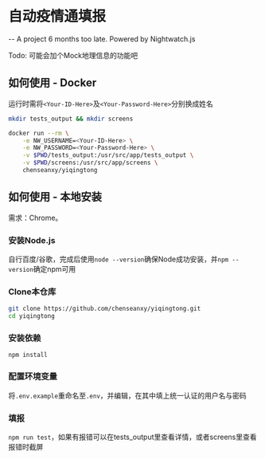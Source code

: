 # 自动疫情通填报

 -- A project 6 months too late. Powered by Nightwatch.js

Todo: 可能会加个Mock地理信息的功能吧

## 如何使用 - Docker

运行时需将`<Your-ID-Here>`及`<Your-Password-Here>`分别换成姓名

```bash
mkdir tests_output && mkdir screens

docker run --rm \
    -e NW_USERNAME=<Your-ID-Here> \
    -e NW_PASSWORD=<Your-Password-Here> \
    -v $PWD/tests_output:/usr/src/app/tests_output \
    -v $PWD/screens:/usr/src/app/screens \
    chenseanxy/yiqingtong
```

## 如何使用 - 本地安装

需求：Chrome。

### 安装Node.js

自行百度/谷歌，完成后使用`node --version`确保Node成功安装，并`npm --version`确定npm可用

### Clone本仓库

```bash
git clone https://github.com/chenseanxy/yiqingtong.git
cd yiqingtong
```

### 安装依赖

`npm install`

### 配置环境变量

将`.env.example`重命名至`.env`，并编辑，在其中填上统一认证的用户名与密码

### 填报

`npm run test`，如果有报错可以在tests_output里查看详情，或者screens里查看报错时截屏
